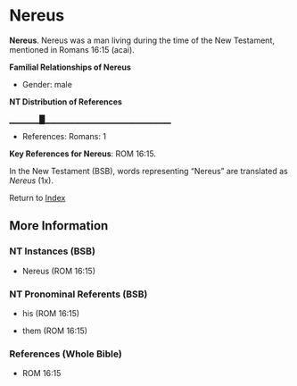 # Nereus
**Nereus**. 
Nereus was a man living during the time of the New Testament, mentioned in Romans 16:15 (acai). 




**Familial Relationships of Nereus**


* Gender: male


**NT Distribution of References**

▁▁▁▁▁█▁▁▁▁▁▁▁▁▁▁▁▁▁▁▁▁▁▁▁▁▁
* References: Romans: 1



**Key References for Nereus**: 
ROM 16:15. 




In the New Testament (BSB), words representing “Nereus” are translated as 
*Nereus* (1x). 


Return to [Index](00-Index.md)

## More Information

### NT Instances (BSB)

* Nereus (ROM 16:15)



### NT Pronominal Referents (BSB)

* his (ROM 16:15)

* them (ROM 16:15)



### References (Whole Bible)

* ROM 16:15



